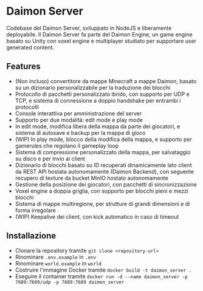 # Daimon Server

Codebase del Daimon Server, sviluppato in NodeJS e liberamente deployabile.
Il Daimon Server fa parte del Daimon Engine, un game engine basato su Unity con voxel engine e multiplayer studiato per supportare user generated content.

## Features

- (Non incluso) convertitore da mappe Minecraft a mappe Daimon, basato su un dizionario personalizzabile per la traduzione dei blocchi
- Protocollo di pacchetti personalizzato ibrido, con supporto per UDP e TCP, e sistema di connessione a doppio handshake per entrambi i protocolli
- Console interattiva per amministrazione del server
- Supporto per due modalità: edit mode e play mode
- In edit mode, modifica libera della mappa da parte dei giocatori, e sistema di autosave e backup per la mappa di gioco
- (WIP) In play mode, blocco della modifica della mappa, e supporto per gamerules che regolano il gameplay loop
- Sistema di compressione personalizzato della mappa, per salvataggio su disco e per invio ai client
- Dizionario di blocchi basato su ID recuperati dinamicamente lato client da REST API hostata autonomamente (Daimon Backend), con seguente recupero di texture da bucket MinIO hostato autonomamente
- Gestione della posizione dei giocatori, con pacchetti di sincronizzazione
- Voxel engine a doppia griglia, con supporto per blocchi pieni e mezzi blocchi
- Sistema di mappe multiregione, per strutture di grandi dimensioni e di forma irregolare
- (WIP) Keepalive dei client, con kick automatico in caso di timeout

## Installazione

- Clonare la repository tramite `git clone <repository-url>`
- Rinominare `.env.example` in `.env`
- Rinominare `world.example` in `world`
- Costruire l'immagine Docker tramite `docker build -t daimon_server .`
- Eseguire il container tramite `docker run -d --name daimon_server -p 7689:7689/udp -p 7689:7689 daimon_server`